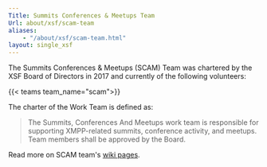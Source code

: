 ```yaml
---
Title: Summits Conferences & Meetups Team
Url: about/xsf/scam-team
aliases:
    - "/about/xsf/scam-team.html"
layout: single_xsf
---
```


The Summits Conferences & Meetups (SCAM) Team was chartered by the XSF Board of Directors in 2017 and currently of the
following volunteers:

{{< teams team_name="scam">}}

The charter of the Work Team is defined as:

> The Summits, Conferences And Meetups work team is responsible for supporting XMPP-related summits, conference
> activity, and meetups. Team members shall be approved by the Board.

Read more on SCAM team's [wiki pages](https://wiki.xmpp.org/web/Summits_Conferences_And_Meetups_team).
